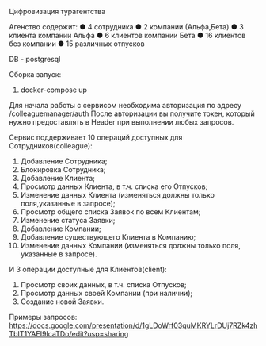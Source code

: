  Цифровизация турагентства

Агенство содержит:
● 4 сотрудника
● 2 компании (Альфа,Бета)
● 3 клиента компании Альфа
● 6 клиентов компании Бета
● 16 клиентов без компании
● 15 различных отпусков

DB - postgresql

Сборка запуск:
1. docker-compose up 

Для начала работы с сервисом необходима авторизация по адресу /colleaguemanager/auth 
После авторизации вы получите токен, который нужно предоставлять в Header при выполнении любых запросов.

Сервис поддерживает 10 операций доступных для Сотрудников(colleague):
1. Добавление Сотрудника;
2. Блокировка Сотрудника;
3. Добавление Клиента;
4. Просмотр данных Клиента, в т.ч. списка его Отпусков;
5. Изменение данных Клиента (изменяться должны только поля,указанные
в запросе);
6. Просмотр общего списка Заявок по всем Клиентам;
7. Изменение статуса Заявки;
8. Добавление Компании;
9. Добавление существующего Клиента в Компанию;
10. Изменение данных Компании (изменяться должны только поля,
указанные в запросе).

И 3 операции доступные для Клиентов(client):
1. Просмотр своих данных, в т.ч. списка Отпусков;
2. Просмотр данных своей Компании (при наличии);
3. Создание новой Заявки.

Примеры запросов: https://docs.google.com/presentation/d/1gLDoWrf03quMKRYLrDUj7RZk4zhTbIT1YAEI9IcaTDo/edit?usp=sharing